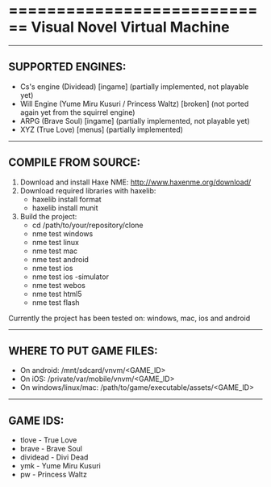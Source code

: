 ============================
Visual Novel Virtual Machine
============================

------------------
SUPPORTED ENGINES:
------------------

- Cs's engine (Dividead) [ingame] (partially implemented, not playable yet)
- Will Engine (Yume Miru Kusuri / Princess Waltz) [broken] (not ported again yet from the squirrel engine)
- ARPG (Brave Soul) [ingame] (partially implemented, not playable yet)
- XYZ (True Love) [menus] (partially implemented)

--------------------
COMPILE FROM SOURCE:
--------------------

1. Download and install Haxe NME: http://www.haxenme.org/download/
2. Download required libraries with haxelib:
	- haxelib install format
	- haxelib install munit	
3. Build the project:
	- cd /path/to/your/repository/clone
	- nme test windows
	- nme test linux
	- nme test mac
	- nme test android
	- nme test ios
	- nme test ios -simulator
	- nme test webos
	- nme test html5
	- nme test flash
	
Currently the project has been tested on: windows, mac, ios and android

------------------------
WHERE TO PUT GAME FILES:
------------------------

* On android: /mnt/sdcard/vnvm/<GAME_ID>
* On iOS: /private/var/mobile/vnvm/<GAME_ID>
* On windows/linux/mac: /path/to/game/executable/assets/<GAME_ID>

---------
GAME IDS:
---------

* tlove    - True Love
* brave    - Brave Soul
* dividead - Divi Dead
* ymk      - Yume Miru Kusuri
* pw       - Princess Waltz